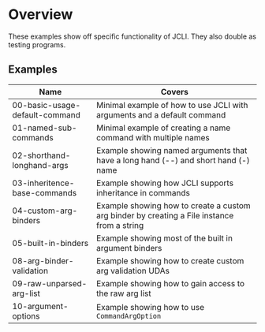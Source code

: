 # Overview

These examples show off specific functionality of JCLI. They also double as testing programs.

## Examples

| Name                              | Covers                                                                                        |
|-----------------------------------|-----------------------------------------------------------------------------------------------|
| 00-basic-usage-default-command    | Minimal example of how to use JCLI with arguments and a default command                       |
| 01-named-sub-commands             | Minimal example of creating a name command with multiple names                                |
| 02-shorthand-longhand-args        | Example showing named arguments that have a long hand (--) and short hand (-) name            |
| 03-inheritence-base-commands      | Example showing how JCLI supports inheritance in commands                                     |
| 04-custom-arg-binders             | Example showing how to create a custom arg binder by creating a File instance from a string   |
| 05-built-in-binders               | Example showing most of the built in argument binders                                         |
| 08-arg-binder-validation          | Example showing how to create custom arg validation UDAs                                      |
| 09-raw-unparsed-arg-list          | Example showing how to gain access to the raw arg list                                        |
| 10-argument-options               | Example showing how to use `CommandArgOption`                                                 |